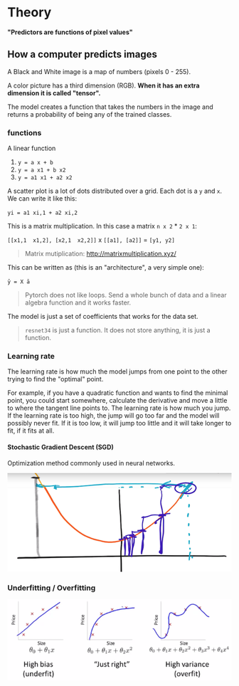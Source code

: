 # Theory

**"Predictors are functions of pixel values"**

## How a computer predicts images

A Black and White image is a map of numbers (pixels 0 - 255).

A color picture has a third dimension (RGB). **When it has an extra dimension it is called "tensor".**

The model creates a function that takes the numbers in the image and returns a probability of being any of the trained classes.

### functions

A linear function 

1. `y = a x + b`
2. `y = a x1 + b x2`
3. `y = a1 x1 + a2 x2`
   
A scatter plot is a lot of dots distributed over a grid.
Each dot is a `y` and `x`. We can write it like this:

`yi = a1 xi,1 + a2 xi,2`

This is a matrix multiplication.
In this case a matrix `n x 2` * `2 x 1`: 

`[[x1,1  x1,2], [x2,1  x2,2]]` x `[[a1], [a2]]` = `[y1, y2]`

> Matrix mutiplication: http://matrixmultiplication.xyz/

This can be written as (this is an "architecture", a very simple one):

`ȳ = X ā`

> Pytorch does not like loops. Send a whole bunch of data and a linear algebra function and it works faster.

The model is just a set of coefficients that works for the data set.

> `resnet34` is just a function. It does not store anything, it is just a function.

### Learning rate

The learning rate is how much the model jumps from one point to the other trying to find the "optimal" point.

For example, if you have a quadratic function and wants to find the minimal point, you could start somewhere, calculate the derivative and move a little to where the tangent line points to. The learning rate is how much you jump. If the learning rate is too high, the jump will go too far and the model will possibly never fit. If it is too low, it will jump too little and it will take longer to fit, if it fits at all.

#### Stochastic Gradient Descent (SGD)

Optimization method commonly used in neural networks.

![Learning rate plot](./img/learning_rate_plot.png)

### Underfitting / Overfitting

![Uderfitting and overfitting](./img/under_overfitting.png)
